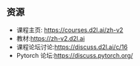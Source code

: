 ## 资源

- 课程主页: https://courses.d2l.ai/zh-v2
- 教材:https://zh-v2.d2l.ai
- 课程论坛讨论:https://discuss.d2l.ai/c/16
- Pytorch 论坛:https://discuss.pytorch.org/

